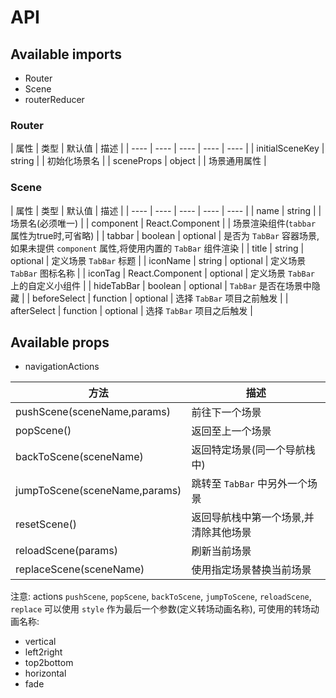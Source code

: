 API
===

## Available imports

- Router
- Scene
- routerReducer


### Router

| 属性 | 类型 | 默认值 | 描述 |
| ---- | ---- | ---- | ---- | ---- |
| initialSceneKey | string | | 初始化场景名 |
| sceneProps | object | | 场景通用属性 |


### Scene

| 属性 | 类型 | 默认值 | 描述 |
| ---- | ---- | ---- | ---- | ---- |
| name | string | | 场景名(必须唯一) |
| component | React.Component | | 场景渲染组件(`tabbar` 属性为true时,可省略) |
| tabbar | boolean | optional | 是否为 `TabBar` 容器场景,如果未提供 `component` 属性,将使用内置的 `TabBar` 组件渲染 |
| title | string | optional | 定义场景 `TabBar` 标题 |
| iconName | string | optional | 定义场景 `TabBar` 图标名称 |
| iconTag | React.Component | optional | 定义场景 `TabBar` 上的自定义小组件 |
| hideTabBar | boolean | optional | `TabBar` 是否在场景中隐藏 | 
| beforeSelect | function | optional | 选择 `TabBar` 项目之前触发 |
| afterSelect | function | optional | 选择 `TabBar` 项目之后触发 |


## Available props

- navigationActions

| 方法 | 描述 |
| ---- | ---- |
| pushScene(sceneName,params) | 前往下一个场景 |
| popScene() | 返回至上一个场景 |
| backToScene(sceneName) | 返回特定场景(同一个导航栈中) | 
| jumpToScene(sceneName,params) | 跳转至 `TabBar` 中另外一个场景 |
| resetScene() | 返回导航栈中第一个场景,并清除其他场景 |
| reloadScene(params) | 刷新当前场景 |
| replaceScene(sceneName) | 使用指定场景替换当前场景 | 

注意: actions `pushScene`, `popScene`, `backToScene`, `jumpToScene`, `reloadScene`, `replace` 可以使用 `style` 作为最后一个参数(定义转场动画名称),
可使用的转场动画名称:

- vertical
- left2right
- top2bottom
- horizontal
- fade